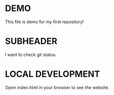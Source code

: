 # DEMO

This file is demo for my first repository!

# SUBHEADER

I want to check git status.

# LOCAL DEVELOPMENT

Open index.html in your browser to see the website.


